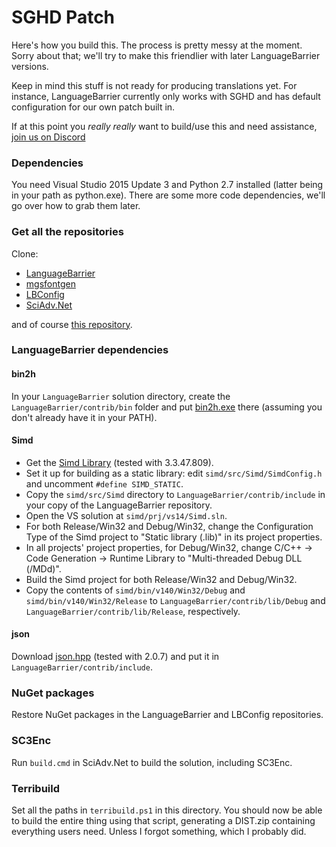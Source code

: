 # SGHD Patch

Here's how you build this. The process is pretty messy at the moment. Sorry about that; we'll try to make this friendlier with later LanguageBarrier versions.

Keep in mind this stuff is not ready for producing translations yet. For instance, LanguageBarrier currently only works with SGHD and has default configuration for our own patch built in.

If at this point you *really really* want to build/use this and need assistance, [join us on Discord](https://discord.gg/rq4GGCh)

### Dependencies
You need Visual Studio 2015 Update 3 and Python 2.7 installed (latter being in your path as python.exe). There are some more code dependencies, we'll go over how to grab them later.

### Get all the repositories
Clone:
* [LanguageBarrier](https://github.com/CommitteeOfZero/LanguageBarrier)
* [mgsfontgen](https://github.com/CommitteeOfZero/mgsfontgen)
* [LBConfig](https://github.com/CommitteeOfZero/LBConfig)
* [SciAdv.Net](https://github.com/CommitteeOfZero/SciAdv.Net)

and of course [this repository](https://github.com/CommitteeOfZero/sghd-patch).

### LanguageBarrier dependencies

#### bin2h
In your `LanguageBarrier` solution directory, create the `LanguageBarrier/contrib/bin` folder and put [bin2h.exe](https://www.deadnode.org/dl/bin2h.exe) there (assuming you don't already have it in your PATH).

#### Simd
* Get the [Simd Library](http://simd.sourceforge.net/) (tested with 3.3.47.809).
* Set it up for building as a static library: edit `simd/src/Simd/SimdConfig.h` and uncomment `#define SIMD_STATIC`.
* Copy the `simd/src/Simd` directory to `LanguageBarrier/contrib/include` in your copy of the LanguageBarrier repository.
* Open the VS solution at `simd/prj/vs14/Simd.sln`.
* For both Release/Win32 and Debug/Win32, change the Configuration Type of the Simd project to "Static library (.lib)" in its project properties.
* In all projects' project properties, for Debug/Win32, change C/C++ -> Code Generation -> Runtime Library to "Multi-threaded Debug DLL (/MDd)".
* Build the Simd project for both Release/Win32 and Debug/Win32.
* Copy the contents of `simd/bin/v140/Win32/Debug` and `simd/bin/v140/Win32/Release` to `LanguageBarrier/contrib/lib/Debug` and `LanguageBarrier/contrib/lib/Release`, respectively.

#### json
Download [json.hpp](https://github.com/nlohmann/json/releases) (tested with 2.0.7) and put it in `LanguageBarrier/contrib/include`.

### NuGet packages
Restore NuGet packages in the LanguageBarrier and LBConfig repositories.

### SC3Enc
Run `build.cmd` in SciAdv.Net to build the solution, including SC3Enc.

### Terribuild
Set all the paths in `terribuild.ps1` in this directory. You should now be able to build the entire thing using that script, generating a DIST.zip containing everything users need. Unless I forgot something, which I probably did.
